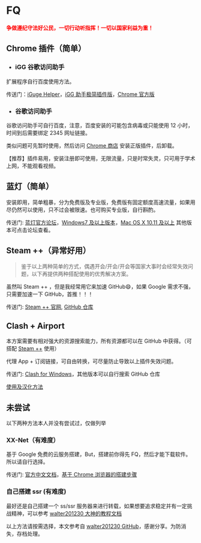 # FQ

<span style="color: red;">**争做遵纪守法好公民，一切行动听指挥！一切以国家利益为重！**</span>

## Chrome 插件（简单）

- ### iGG 谷歌访问助手

扩展程序自行百度使用方法。

传送门：[iGuge Helper](https://iguge.xyz/)，[iGG 助手极简插件版](https://chrome.zzzmh.cn/info?token=ncldcbhpeplkfijdhnoepdgdnmjkckij)，[Chrome 官方版](https://chrome.google.com/webstore/detail/igg%E8%B0%B7%E6%AD%8C%E8%AE%BF%E9%97%AE%E5%8A%A9%E6%89%8B/ncldcbhpeplkfijdhnoepdgdnmjkckij)

- ### 谷歌访问助手

谷歌访问助手可自行百度，注意，百度安装的可能包含病毒或只能使用 12 小时，时间到后需要绑定 2345 网址链接。

类似问题可先暂时使用，然后访问 [Chrome 商店](https://chrome.google.com/webstore/category/extensions?hl=zh-CN) 安装正版插件，后卸载。

【推荐】插件易用，安装注册即可使用，无限流量，只是时常失灵，只可用于学术上网，不能观看视频。

## 蓝灯（简单）

安装即用，简单粗暴，分为免费版及专业版，免费版有固定额度高速流量，如果用尽仍然可以使用，只不过会被限速。也可购买专业版，自行斟酌。

传送门: [蓝灯官方论坛](https://github.com/getlantern/download)，[Windows7 及以上版本](https://gitlab.com/getlantern/lantern-binaries-mirror/-/raw/master/lantern-installer.exe)，[Mac OS X 10.11 及以上](https://gitlab.com/getlantern/lantern-binaries-mirror/-/raw/master/lantern-installer.dmg) 其他版本可点击论坛查看。

## Steam ++（异常好用）

> 鉴于以上两种简单的方式，偶遇开会/开会/开会等国家大事时会经常失效问题，以下再提供两种搭配使用的优秀解决方案。

虽然叫 Steam ++ ，但是我经常用它来加速 GitHub😄，如果 Google 需求不强，只需要加速一下 GitHub，首推！！！

传送门: [Steam ++ 官网](https://steampp.net/), [GitHub 仓库](https://github.com/BeyondDimension/SteamTools)

## Clash + Airport

本方案需要有相对强大的资源搜索能力，所有资源都可以在 GitHub 中获得。（可搭配 [Steam ++](#steam-（异常好用）) 使用）

代理 App + 订阅链接，可自由转换，可尽量防止导致以上插件失效问题。

传送门: [Clash for Windows](https://github.com/Fndroid/clash_for_windows_pkg)，其他版本可以自行搜索 GitHub 仓库

[使用及汉化方法](https://www.ermao.net/uncategorized/clash-for-windows/)

## 未尝试

以下两种方法本人并没有尝试过，仅做列举

### XX-Net（有难度）

基于 Google 免费的云服务搭建，But，搭建前你得先 FQ，然后才能下载软件。所以请自行选择。

传送门: [官方中文文档](https://github.com/XX-net/XX-Net/wiki/%E4%B8%AD%E6%96%87%E6%96%87%E6%A1%A3)，[基于 Chrome 浏览器的搭建步骤](https://github.com/XX-net/XX-Net/wiki/%E4%BD%BF%E7%94%A8Chrome%E6%B5%8F%E8%A7%88%E5%99%A8)

### 自己搭建 ssr (有难度)

最好还是自己搭建一个 ss/ssr 服务器来进行转载，如果想要追求稳定并有一定挑战精神，可以参考 [walter201230 大神的教程文档](https://github.com/walter201230/Python/blob/master/Res/%E8%87%AA%E5%B7%B1%E6%90%AD%E5%BB%BAss:ssr%E6%9C%8D%E5%8A%A1%E5%99%A8.md)

以上方法请按需选择，本文参考自 [walter201230 GitHub](https://github.com/walter201230/Python/blob/master/Res/FQ.md)，感谢分享。为防消失，存档处理。
